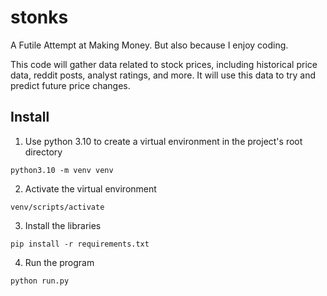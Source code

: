 # stonks
A Futile Attempt at Making Money. But also because I enjoy coding.

This code will gather data related to stock prices, including historical price data, reddit posts, analyst ratings, and more.
It will use this data to try and predict future price changes.

## Install

1. Use python 3.10 to create a virtual environment in the project's root directory

```python3.10 -m venv venv```

2. Activate the virtual environment

```venv/scripts/activate```

3. Install the libraries

```pip install -r requirements.txt```

4. Run the program

```python run.py```


